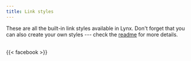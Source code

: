 ```yaml
---
title: Link styles
---
```


These are all the built-in link styles available in Lynx. Don't forget that you can also create your own styles --- check the [readme](https://github.com/jpanther/lynx/blob/stable/README.md) for more details.
<br><br>

</section>
<section class="flex flex-col flex-wrap min-w-full mt-4 sm:min-w-0">
{{< facebook >}}
